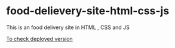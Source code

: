 # food-delievery-site-html-css-js
This is an food delivery site in HTML , CSS and JS

[To check deployed version](https://rahulkumar2002.github.io/food-delievery-site-html-css-js/)
